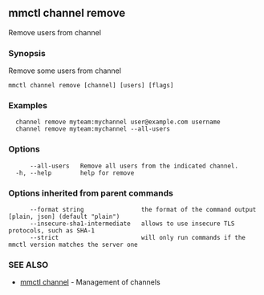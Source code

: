 ## mmctl channel remove

Remove users from channel

### Synopsis

Remove some users from channel

```
mmctl channel remove [channel] [users] [flags]
```

### Examples

```
  channel remove myteam:mychannel user@example.com username
  channel remove myteam:mychannel --all-users
```

### Options

```
      --all-users   Remove all users from the indicated channel.
  -h, --help        help for remove
```

### Options inherited from parent commands

```
      --format string                the format of the command output [plain, json] (default "plain")
      --insecure-sha1-intermediate   allows to use insecure TLS protocols, such as SHA-1
      --strict                       will only run commands if the mmctl version matches the server one
```

### SEE ALSO

* [mmctl channel](mmctl_channel.md)	 - Management of channels

